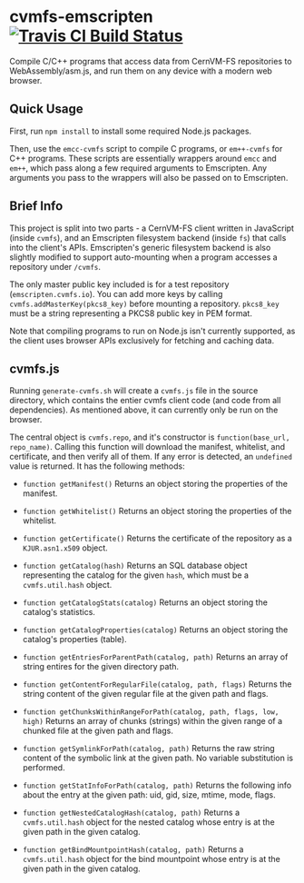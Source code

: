# cvmfs-emscripten [![Travis CI Build Status](https://travis-ci.org/cvmfs-contrib/cvmfs-emscripten.svg?branch=master)](https://travis-ci.org/cvmfs-contrib/cvmfs-emscripten)

Compile C/C++ programs that access data from CernVM-FS repositories to WebAssembly/asm.js,
and run them on any device with a modern web browser.

## Quick Usage

First, run `npm install` to install some required Node.js packages.

Then, use the `emcc-cvmfs` script to compile C programs, or `em++-cvmfs` for C++ programs. These scripts are essentially wrappers around `emcc` and `em++`, which pass along a few required arguments to Emscripten. Any arguments you pass to the wrappers will also be passed on to Emscripten.

## Brief Info

This project is split into two parts - a CernVM-FS client written in JavaScript (inside `cvmfs`), and an Emscripten filesystem backend (inside `fs`) that calls into the client's APIs. Emscripten's generic filesystem backend is also slightly modified to support auto-mounting when a program accesses a repository under `/cvmfs`.

The only master public key included is for a test repository (`emscripten.cvmfs.io`). You can add more keys by calling `cvmfs.addMasterKey(pkcs8_key)` before mounting a repository. `pkcs8_key` must be a string representing a PKCS8 public key in PEM format.

Note that compiling programs to run on Node.js isn't currently supported, as the client uses browser APIs exclusively for fetching and caching data.

## cvmfs.js

Running `generate-cvmfs.sh` will create a `cvmfs.js` file in the source directory, which contains the entier cvmfs client code (and code from all dependencies). As mentioned above, it can currently only be run on the browser.

The central object is `cvmfs.repo`, and it's constructor is `function(base_url, repo_name)`. Calling this function will download the manifest, whitelist, and certificate, and then verify all of them. If any error is detected, an `undefined` value is returned. It has the following methods:

* `function getManifest()` Returns an object storing the properties of the manifest.

* `function getWhitelist()` Returns an object storing the properties of the whitelist.

* `function getCertificate()` Returns the certificate of the repository as a `KJUR.asn1.x509` object.

* `function getCatalog(hash)` Returns an SQL database object representing the catalog for the given `hash`, which must be a `cvmfs.util.hash` object.

* `function getCatalogStats(catalog)` Returns an object storing the catalog's statistics.

* `function getCatalogProperties(catalog)` Returns an object storing the catalog's properties (table).

* `function getEntriesForParentPath(catalog, path)` Returns an array of string entires for the given directory path.

* `function getContentForRegularFile(catalog, path, flags)` Returns the string content of the given regular file at the given path and flags.

* `function getChunksWithinRangeForPath(catalog, path, flags, low, high)` Returns an array of chunks (strings) within the given range of a chunked file at the given path and flags.

* `function getSymlinkForPath(catalog, path)` Returns the raw string content of the symbolic link at the given path. No variable substitution is performed.

* `function getStatInfoForPath(catalog, path)` Returns the following info about the entry at the given path: uid, gid, size, mtime, mode, flags.

* `function getNestedCatalogHash(catalog, path)` Returns a `cvmfs.util.hash` object for the nested catalog whose entry is at the given path in the given catalog.

* `function getBindMountpointHash(catalog, path)` Returns a `cvmfs.util.hash` object for the bind mountpoint whose entry is at the given path in the given catalog.